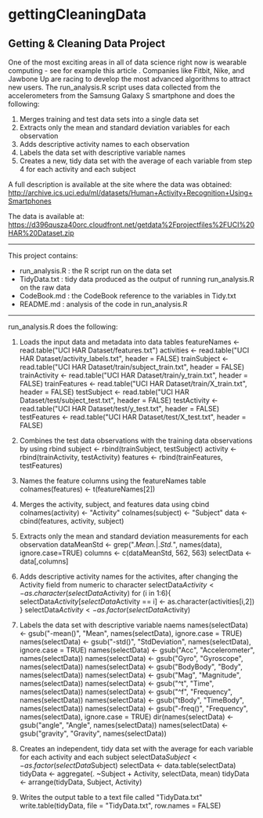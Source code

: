 # gettingCleaningData
Getting &amp; Cleaning Data Project
---------------------------------------------------------------------------------------------------------------------------
One of the most exciting areas in all of data science right now is wearable computing - see for example this article . Companies like Fitbit, Nike, and Jawbone Up are racing to develop the most advanced algorithms to attract new users. The run_analysis.R script uses data collected from the accelerometers from the Samsung Galaxy S smartphone and does the following:
1. Merges training and test data sets into a single data set
2. Extracts only the mean and standard deviation variables for each observation
3. Adds descriptive activity names to each observation
4. Labels the data set with descriptive variable names
5. Creates a new, tidy data set with the average of each variable from step 4 for each activity and each subject

A full description is available at the site where the data was obtained: http://archive.ics.uci.edu/ml/datasets/Human+Activity+Recognition+Using+Smartphones 

The data is available at: https://d396qusza40orc.cloudfront.net/getdata%2Fprojectfiles%2FUCI%20HAR%20Dataset.zip

---------------------------------------------------------------------------------------------------------------------------
This project contains:
- run_analysis.R : the R script run on the data set
- TidyData.txt : tidy data produced as the output of running run_analysis.R on the raw data
- CodeBook.md : the CodeBook reference to the variables in Tidy.txt
- README.md : analysis of the code in run_analysis.R

---------------------------------------------------------------------------------------------------------------------------
run_analysis.R does the following:

1. Loads the input data and metadata into data tables
featureNames <- read.table("UCI HAR Dataset/features.txt")
activities <- read.table("UCI HAR Dataset/activity_labels.txt", header = FALSE)
trainSubject <- read.table("UCI HAR Dataset/train/subject_train.txt", header = FALSE)
trainActivity <- read.table("UCI HAR Dataset/train/y_train.txt", header = FALSE)
trainFeatures <- read.table("UCI HAR Dataset/train/X_train.txt", header = FALSE)
testSubject <- read.table("UCI HAR Dataset/test/subject_test.txt", header = FALSE)
testActivity <- read.table("UCI HAR Dataset/test/y_test.txt", header = FALSE)
testFeatures <- read.table("UCI HAR Dataset/test/X_test.txt", header = FALSE)

2. Combines the test data observations with the training data observations by using rbind
subject <- rbind(trainSubject, testSubject)
activity <- rbind(trainActivity, testActivity)
features <- rbind(trainFeatures, testFeatures)

3. Names the feature columns using the featureNames table
colnames(features) <- t(featureNames[2])

4. Merges the activity, subject, and features data using cbind
colnames(activity) <- "Activity"
colnames(subject) <- "Subject"
data <- cbind(features, activity, subject)

5. Extracts only the mean and standard deviation measurements for each observation
dataMeanStd <- grep(".*Mean.*|.*Std.*", names(data), 
                    ignore.case=TRUE)
columns <- c(dataMeanStd, 562, 563)
selectData <- data[,columns]

6. Adds descriptive activity names for the activites, after changing the Activity field from numeric to character
selectData$Activity <- as.character(selectData$Activity)
for (i in 1:6){
        selectData$Activity[selectData$Activity == i] 
        <- as.character(activities[i,2])
}
selectData$Activity <- as.factor(selectData$Activity)

7. Labels the data set with descriptive variable naems
names(selectData) <- gsub("-mean()", "Mean", names(selectData), ignore.case = TRUE)
names(selectData) <- gsub("-std()", "StdDeviation", names(selectData), ignore.case = TRUE)
names(selectData) <- gsub("Acc", "Accelerometer", names(selectData))
names(selectData) <- gsub("Gyro", "Gyroscope", names(selectData))
names(selectData) <- gsub("BodyBody", "Body", names(selectData))
names(selectData) <- gsub("Mag", "Magnitude", names(selectData))
names(selectData) <- gsub("^t", "Time", names(selectData))
names(selectData) <- gsub("^f", "Frequency", names(selectData))
names(selectData) <- gsub("tBody", "TimeBody", names(selectData))
names(selectData) <- gsub("-freq()", "Frequency", names(selectData), ignore.case = TRUE)
dir(names(selectData) <- gsub("angle", "Angle", names(selectData))
names(selectData) <- gsub("gravity", "Gravity", names(selectData))

8. Creates an independent, tidy data set with the average for each variable for each activity and each subject
selectData$Subject <- as.factor(selectData$Subject)
selectData <- data.table(selectData)
tidyData <- aggregate(. ~Subject + Activity, selectData, mean)
tidyData <- arrange(tidyData, Subject, Activity)

9. Writes the output table to a text file called "TidyData.txt"
write.table(tidyData, file = "TidyData.txt", row.names = FALSE)


